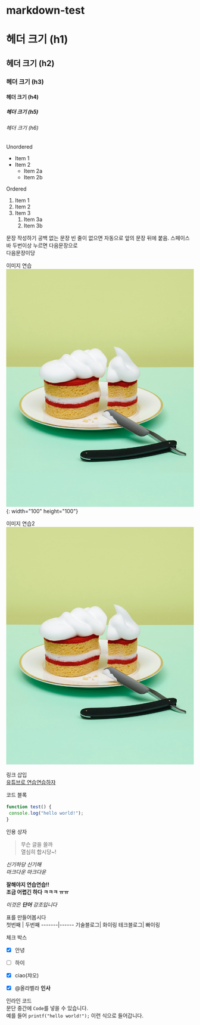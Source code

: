 # markdown-test
# 헤더 크기 (h1)
## 헤더 크기 (h2)
### 헤더 크기 (h3)
#### 헤더 크기 (h4)
##### 헤더 크기 (h5)
###### 헤더 크기 (h6)

Unordered 
* Item 1 
* Item 2 
    * Item 2a 
    * Item 2b 

Ordered 
1. Item 1 
1. Item 2 
1. Item 3 
    1. Item 3a 
    1. Item 3b

문장 작성하기 공백 없는 문장
빈 줄이 없으면 자동으로 앞의 문장 뒤에 붙음. 스페이스바 두번이상 누르면 다음문장으로   
다음문장이당

이미지 연습
![케이크](/images/benjamin-henon-ZAucxTNf9bw-unsplash.jpg){: width="100" height="100"}

이미지 연습2
![cake](/images/benjamin-henon-ZAucxTNf9bw-unsplash.jpg)

링크 삽입  
[유튜브로 연습연습하쟈](https://youtu.be/dUbp9wAy178)

코드 블록  
```javascript 
function test() { 
 console.log("hello world!"); 
} 
```
   
   
인용 상자  
> 무슨 글을 쓸까  
> 열심히 합시당~!


*신기하당 신기해*  
_마크다운 마크다운_  

**잘해야지 연습연습!!**  
__조금 어렵긴 하다 ㅋㅋㅋ ㅠㅠ__

*이것은 **단어** 강조입니다*

표를 만들어봅시다  
첫번째 |   두번째
-------|------
기술블로그|   화이링
테크블로그|   빠이링


체크 박스
- [x] 안녕
- [ ] 하이
- [x] ciao(챠오)
- [x] @올라벨라 **인사**


인라인 코드  
문단 중간에 `Code`를 넣을 수 있습니다.   
예를 들어 `printf("hello world!");` 이런 식으로 들어갑니다.
